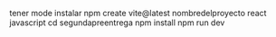 tener mode
instalar
npm create vite@latest nombredelproyecto
react
javascript
  cd segundapreentrega
  npm install
  npm run dev
